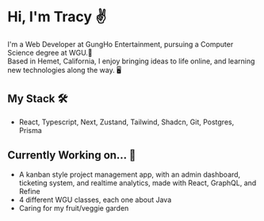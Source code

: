 # Hi, I'm Tracy ✌️

I'm a Web Developer at GungHo Entertainment, pursuing a Computer Science degree at WGU.🦉 <br/>
Based in Hemet, California, I enjoy bringing ideas to life online, and learning new technologies along the way. 🖥️

## My Stack 🛠️
- React, Typescript, Next, Zustand, Tailwind, Shadcn, Git, Postgres, Prisma

## Currently Working on... 🚧
- A kanban style project management app, with an admin dashboard, ticketing system,
  and realtime analytics, made with React, GraphQL, and Refine
- 4 different WGU classes, each one about Java 
- Caring for my fruit/veggie garden
